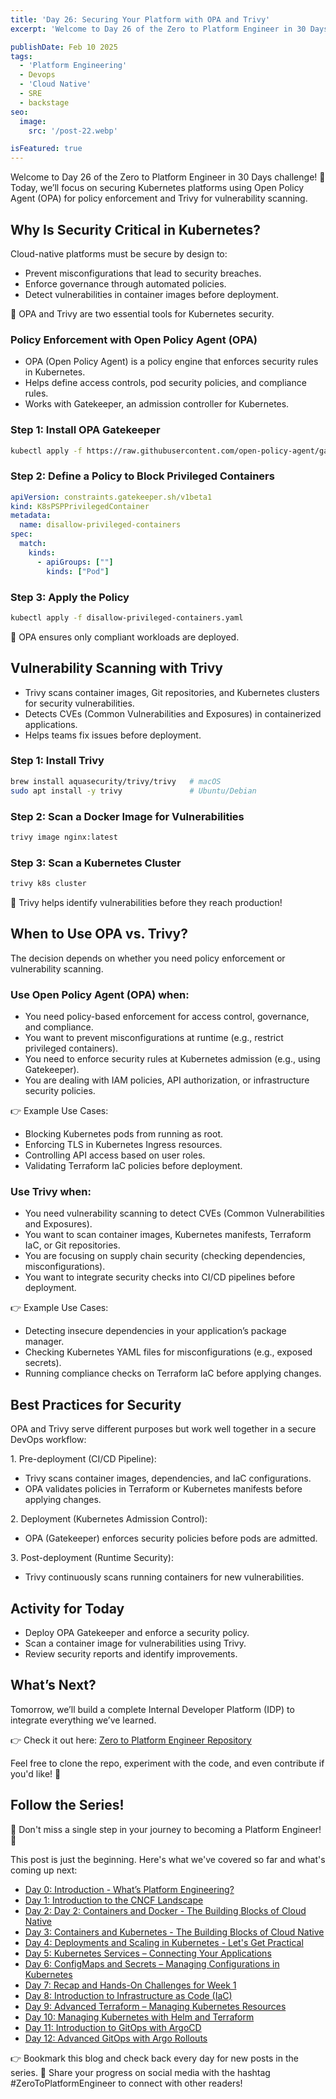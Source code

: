 ```yaml
---
title: 'Day 26: Securing Your Platform with OPA and Trivy'
excerpt: 'Welcome to Day 26 of the Zero to Platform Engineer in 30 Days challenge! 🚀 Today, we’ll focus on securing Kubernetes platforms using Open Policy Agent (OPA) for policy enforcement and Trivy for vulnerability scanning..'

publishDate: Feb 10 2025
tags:
  - 'Platform Engineering'
  - Devops
  - 'Cloud Native'  
  - SRE
  - backstage
seo:
  image:
    src: '/post-22.webp'

isFeatured: true
---
```


Welcome to Day 26 of the Zero to Platform Engineer in 30 Days challenge! 🚀 Today, we’ll focus on securing Kubernetes platforms using Open Policy Agent (OPA) for policy enforcement and Trivy for vulnerability scanning.



## Why Is Security Critical in Kubernetes?

Cloud-native platforms must be secure by design to:

* Prevent misconfigurations that lead to security breaches.
* Enforce governance through automated policies.
* Detect vulnerabilities in container images before deployment.

📌 OPA and Trivy are two essential tools for Kubernetes security.

### Policy Enforcement with Open Policy Agent (OPA)

* OPA (Open Policy Agent) is a policy engine that enforces security rules in Kubernetes.
* Helps define access controls, pod security policies, and compliance rules.
* Works with Gatekeeper, an admission controller for Kubernetes.

### Step 1: Install OPA Gatekeeper

```bash
kubectl apply -f https://raw.githubusercontent.com/open-policy-agent/gatekeeper/master/deploy/gatekeeper.yaml
```

### Step 2: Define a Policy to Block Privileged Containers

```yaml
apiVersion: constraints.gatekeeper.sh/v1beta1
kind: K8sPSPPrivilegedContainer
metadata:
  name: disallow-privileged-containers
spec:
  match:
    kinds:
      - apiGroups: [""]
        kinds: ["Pod"]
```

### Step 3: Apply the Policy

```bash
kubectl apply -f disallow-privileged-containers.yaml
```

📌 OPA ensures only compliant workloads are deployed.

## Vulnerability Scanning with Trivy

* Trivy scans container images, Git repositories, and Kubernetes clusters for security vulnerabilities.
* Detects CVEs (Common Vulnerabilities and Exposures) in containerized applications.
* Helps teams fix issues before deployment.

### Step 1: Install Trivy

```bash
brew install aquasecurity/trivy/trivy   # macOS
sudo apt install -y trivy               # Ubuntu/Debian
```

### Step 2: Scan a Docker Image for Vulnerabilities

```bash
trivy image nginx:latest
```

### Step 3: Scan a Kubernetes Cluster

```bash
trivy k8s cluster
```

📌 Trivy helps identify vulnerabilities before they reach production!

## When to Use OPA vs. Trivy?

The decision depends on whether you need policy enforcement or vulnerability scanning.

### Use Open Policy Agent (OPA) when:

* You need policy-based enforcement for access control, governance, and compliance.
* You want to prevent misconfigurations at runtime (e.g., restrict privileged containers).
* You need to enforce security rules at Kubernetes admission (e.g., using Gatekeeper).
* You are dealing with IAM policies, API authorization, or infrastructure security policies.

👉 Example Use Cases:
* Blocking Kubernetes pods from running as root.
* Enforcing TLS in Kubernetes Ingress resources.
* Controlling API access based on user roles.
* Validating Terraform IaC policies before deployment.

### Use Trivy when:

* You need vulnerability scanning to detect CVEs (Common Vulnerabilities and Exposures).
* You want to scan container images, Kubernetes manifests, Terraform IaC, or Git repositories.
* You are focusing on supply chain security (checking dependencies, misconfigurations).
* You want to integrate security checks into CI/CD pipelines before deployment.

👉 Example Use Cases:
* Detecting insecure dependencies in your application’s package manager.
* Checking Kubernetes YAML files for misconfigurations (e.g., exposed secrets).
* Running compliance checks on Terraform IaC before applying changes.


## Best Practices for Security

OPA and Trivy serve different purposes but work well together in a secure DevOps workflow:

1.️ Pre-deployment (CI/CD Pipeline):
* Trivy scans container images, dependencies, and IaC configurations.
* OPA validates policies in Terraform or Kubernetes manifests before applying changes.

2️. Deployment (Kubernetes Admission Control):
* OPA (Gatekeeper) enforces security policies before pods are admitted.

3️. Post-deployment (Runtime Security):
* Trivy continuously scans running containers for new vulnerabilities.

##  Activity for Today

* Deploy OPA Gatekeeper and enforce a security policy.
* Scan a container image for vulnerabilities using Trivy.
* Review security reports and identify improvements.


## What’s Next?

Tomorrow, we’ll build a complete Internal Developer Platform (IDP) to integrate everything we’ve learned.

👉 Check it out here: [Zero to Platform Engineer Repository](https://github.com/parraletz/zero-to-platform-engineer)

Feel free to clone the repo, experiment with the code, and even contribute if you'd like! 🚀


## Follow the Series!

🎉 Don't miss a single step in your journey to becoming a Platform Engineer! 🎉

This post is just the beginning. Here's what we've covered so far and what's coming up next:

* [Day 0: Introduction - What’s Platform Engineering?](https://parraletz.space/blog/00-0-to-platform-eng-intro/)
* [Day 1: Introduction to the CNCF Landscape](https://parraletz.space/blog/01-0-to-platform-eng-day1/)
* [Day 2: Day 2: Containers and Docker - The Building Blocks of Cloud Native](https://parraletz.space/blog/02-0-to-platform-eng-day2/)
* [Day 3: Containers and Kubernetes - The Building Blocks of Cloud Native](https://parraletz.space/blog/03-0-to-platform-eng-day3/)
* [Day 4: Deployments and Scaling in Kubernetes - Let's Get Practical](https://parraletz.space/blog/03-0-to-platform-eng-day3/)
* [Day 5: Kubernetes Services – Connecting Your Applications](https://parraletz.space/blog/05-0-to-platform-eng-day5/)
* [Day 6: ConfigMaps and Secrets – Managing Configurations in Kubernetes](https://parraletz.space/blog/06-0-to-platform-eng-day6/)
* [Day 7: Recap and Hands-On Challenges for Week 1](https://parraletz.space/blog/07-0-to-platform-eng-day7/)
* [Day 8: Introduction to Infrastructure as Code (IaC)](https://parraletz.space/blog/08-0-to-platform-eng-day8/)
* [Day 9: Advanced Terraform – Managing Kubernetes Resources](https://parraletz.space/blog/09-0-to-platform-eng-day9/)
* [Day 10: Managing Kubernetes with Helm and Terraform](https://parraletz.space/blog/10-0-to-platform-eng-day10/)
* [Day 11: Introduction to GitOps with ArgoCD](https://parraletz.space/blog/11-0-to-platform-eng-day11/)
* [Day 12: Advanced GitOps with Argo Rollouts](https://parraletz.space/blog/12-0-to-platform-eng-day12/)
  

 
👉 Bookmark this blog and check back every day for new posts in the series.
📣 Share your progress on social media with the hashtag #ZeroToPlatformEngineer to connect with other readers!